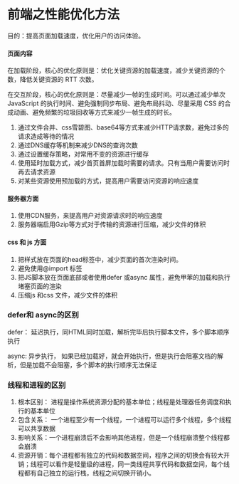 # 前端之性能优化方法

目的：提高页面加载速度，优化用户的访问体验。



#### 页面内容

在加载阶段，核心的优化原则是：优化关键资源的加载速度，减少关键资源的个数，降低关键资源的 RTT 次数。

在交互阶段，核心的优化原则是：尽量减少一帧的生成时间。可以通过减少单次 JavaScript 的执行时间、避免强制同步布局、避免布局抖动、尽量采用 CSS 的合成动画、避免频繁的垃圾回收等方式来减少一帧生成的时长。
1. 通过文件合并、css雪碧图、base64等方式来减少HTTP请求数，避免过多的请求造成等待的情况
2. 通过DNS缓存等机制来减少DNS的查询次数
3. 通过设置缓存策略，对常用不变的资源进行缓存
4. 使用延时加载方式，减少首页首屏加载时需要的请求。只有当用户需要访问时再去请求资源
5. 对某些资源使用预加载的方式，提高用户需要访问资源的响应速度

#### 服务器方面

1. 使用CDN服务，来提高用户对资源请求时的响应速度
2. 服务器端启用Gzip等方式对于传输的资源进行压缩，减少文件的体积

#### css 和 js 方面

1. 把样式放在页面的head标签中，减少页面的首次渲染时间。
2. 避免使用@import 标签
3. 把JS脚本放在页面底部或者使用defer 或async 属性，避免甲苯的加载和执行堵塞页面的渲染
4. 压缩js 和css 文件，减少文件的体积



### defer和 async的区别

defer： 延迟执行，同HTML同时加载，解析完毕后执行脚本文件，多个脚本顺序执行

async:    异步执行， 如果已经加载好，就会开始执行，但是执行会阻塞文档的解析，但是加载不会阻塞，多个脚本的执行顺序无法保证

### 线程和进程的区别
1. 根本区别： 进程是操作系统资源分配的基本单位；线程是处理器任务调度和执行的基本单位
2. 包含关系： 一个进程至少有一个线程，一个进程可以运行多个线程，多个线程可以共享数据
3. 影响关系：一个进程崩溃后不会影响其他进程，但是一个线程崩溃整个线程都会崩溃
4. 资源开销：每个进程都有独立的代码和数据空间，程序之间的切换会有较大开销；线程可以看作是轻量级的进程，同一类线程共享代码和数据空间，每个线程都有自己独立的运行栈，线程之间切换开销小。

